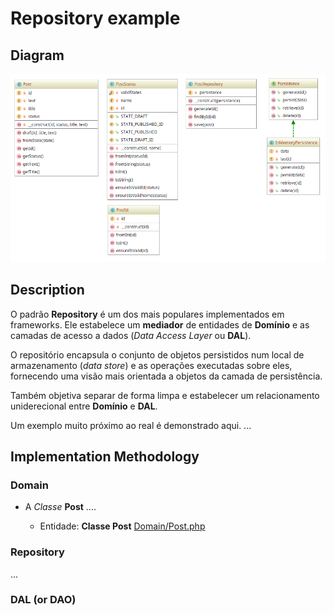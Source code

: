 # Repository example

## Diagram

![Image of Repository](../../../images/repository.png)

## Description

O padrão **Repository** é um dos mais populares implementados em frameworks. Ele estabelece um **mediador**
de entidades de **Domínio** e as camadas de acesso a dados (*Data Access Layer* ou **DAL**).

O repositório encapsula o conjunto de objetos persistidos num local de armazenamento (*data store*)
e as operações executadas sobre eles, fornecendo uma visão mais orientada a objetos da camada de persistência.

Também objetiva separar de forma limpa e estabelecer um relacionamento uniderecional entre **Domínio** e **DAL**.

Um exemplo muito próximo ao real é demonstrado aqui. ...

## Implementation Methodology

### Domain

* A *Classe* **Post** ....

  - Entidade: **Classe Post** [Domain/Post.php](Domain/Post.php)

### Repository

...

### DAL (or DAO)